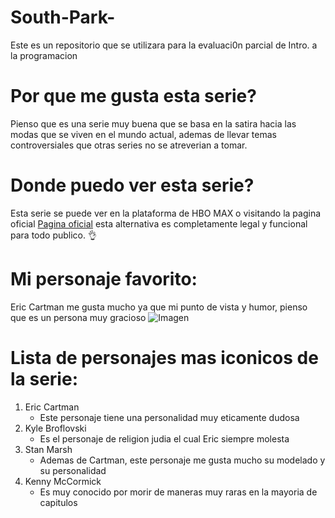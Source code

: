 # South-Park-
Este es un repositorio que se utilizara para la evaluaci0n parcial de Intro. a la programacion

# Por que me gusta esta serie?
Pienso que es una serie muy buena que se basa en la satira hacia las modas que se viven en el mundo actual, ademas de llevar temas controversiales que otras series no se atreverian a tomar.

# Donde puedo ver esta serie?
Esta serie se puede ver en la plataforma de HBO MAX o visitando la pagina oficial [Pagina oficial](https://www.southpark.lat) esta alternativa es completamente legal y funcional para todo publico. 👌

# Mi personaje favorito:
Eric Cartman me gusta mucho ya que mi punto de vista y humor, pienso que es un persona muy gracioso ![Imagen](https://static.wikia.nocookie.net/southpark/images/0/0d/1a.jpg/revision/latest?cb=20100826182516)

# Lista de personajes mas iconicos de la serie:
1. Eric Cartman
    - Este personaje tiene una personalidad muy eticamente dudosa
2. Kyle Broflovski
    - Es el personaje de religion judia el cual Eric siempre molesta
3. Stan Marsh
    - Ademas de Cartman, este personaje me gusta mucho su modelado y su personalidad
4. Kenny McCormick
    - Es muy conocido por morir de maneras muy raras en la mayoria de capitulos